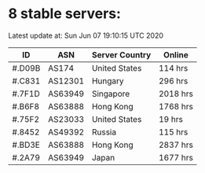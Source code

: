 # 8 stable servers:

Latest update at: Sun Jun 07 19:10:15 UTC 2020

| ID | ASN | Server Country | Online |
| -- | --- | -------------- | ------ |
| #.D09B | AS174 | United States | 114 hrs |
| #.C831 | AS12301 | Hungary | 296 hrs |
| #.7F1D | AS63949 | Singapore | 2018 hrs |
| #.B6F8 | AS63888 | Hong Kong | 1768 hrs |
| #.75F2 | AS23033 | United States | 19 hrs |
| #.8452 | AS49392 | Russia | 115 hrs |
| #.BD3E | AS63888 | Hong Kong | 2837 hrs |
| #.2A79 | AS63949 | Japan | 1677 hrs |

